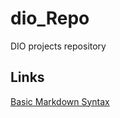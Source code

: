 # dio_Repo
DIO projects repository


## Links
[Basic Markdown Syntax](https://www.markdownguide.org/)
